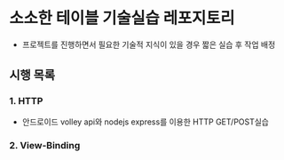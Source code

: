 # 소소한 테이블 기술실습 레포지토리
- 프로젝트를 진행하면서 필요한 기술적 지식이 있을 경우 짧은 실습 후 작업 배정

## 시행 목록

### 1. HTTP
- 안드로이드 volley api와 nodejs express를 이용한 HTTP GET/POST실습

### 2. View-Binding
